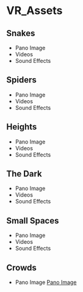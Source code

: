 # VR_Assets

## Snakes
- Pano Image
- Videos
- Sound Effects


## Spiders
- Pano Image
- Videos
- Sound Effects

## Heights
- Pano Image
- Videos
- Sound Effects


## The Dark
- Pano Image
- Videos
- Sound Effects


## Small Spaces
- Pano Image
- Videos
- Sound Effects

## Crowds
- Pano Image
[Pano Image](https://res.cloudinary.com/arcane-lab/image/upload/v1507335358/crowd_iqa8iz.jpg)
